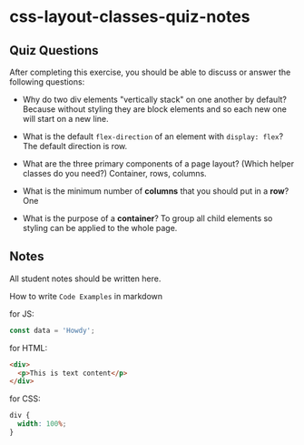 # css-layout-classes-quiz-notes

## Quiz Questions

After completing this exercise, you should be able to discuss or answer the following questions:

- Why do two div elements "vertically stack" on one another by default?
  Because without styling they are block elements and so each new one will start on a new line.

- What is the default `flex-direction` of an element with `display: flex`?
  The default direction is row.

- What are the three primary components of a page layout? (Which helper classes do you need?)
  Container, rows, columns.

- What is the minimum number of **columns** that you should put in a **row**?
  One

- What is the purpose of a **container**?
  To group all child elements so styling can be applied to the whole page.

## Notes

All student notes should be written here.

How to write `Code Examples` in markdown

for JS:

```javascript
const data = 'Howdy';
```

for HTML:

```html
<div>
  <p>This is text content</p>
</div>
```

for CSS:

```css
div {
  width: 100%;
}
```
